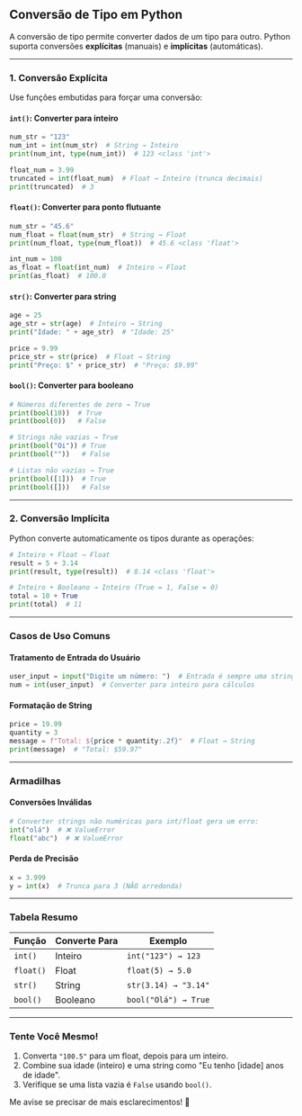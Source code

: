 
## **Conversão de Tipo em Python**
A conversão de tipo permite converter dados de um tipo para outro. Python suporta conversões **explícitas** (manuais) e **implícitas** (automáticas).

---

### **1. Conversão Explícita**
Use funções embutidas para forçar uma conversão:

#### **`int()`**: Converter para inteiro
```python
num_str = "123"
num_int = int(num_str)  # String → Inteiro
print(num_int, type(num_int))  # 123 <class 'int'>

float_num = 3.99
truncated = int(float_num)  # Float → Inteiro (trunca decimais)
print(truncated)  # 3
```

#### **`float()`**: Converter para ponto flutuante
```python
num_str = "45.6"
num_float = float(num_str)  # String → Float
print(num_float, type(num_float))  # 45.6 <class 'float'>

int_num = 100
as_float = float(int_num)  # Inteiro → Float
print(as_float)  # 100.0
```

#### **`str()`**: Converter para string
```python
age = 25
age_str = str(age)  # Inteiro → String
print("Idade: " + age_str)  # "Idade: 25"

price = 9.99
price_str = str(price)  # Float → String
print("Preço: $" + price_str)  # "Preço: $9.99"
```

#### **`bool()`**: Converter para booleano
```python
# Números diferentes de zero → True
print(bool(10))  # True
print(bool(0))   # False

# Strings não vazias → True
print(bool("Oi")) # True
print(bool(""))   # False

# Listas não vazias → True
print(bool([1]))  # True
print(bool([]))   # False
```

---

### **2. Conversão Implícita**
Python converte automaticamente os tipos durante as operações:
```python
# Inteiro + Float → Float
result = 5 + 3.14
print(result, type(result))  # 8.14 <class 'float'>

# Inteiro + Booleano → Inteiro (True = 1, False = 0)
total = 10 + True
print(total)  # 11
```

---

### **Casos de Uso Comuns**
#### **Tratamento de Entrada do Usuário**
```python
user_input = input("Digite um número: ")  # Entrada é sempre uma string
num = int(user_input)  # Converter para inteiro para cálculos
```

#### **Formatação de String**
```python
price = 19.99
quantity = 3
message = f"Total: ${price * quantity:.2f}"  # Float → String
print(message)  # "Total: $59.97"
```

---

### **Armadilhas**
#### **Conversões Inválidas**
```python
# Converter strings não numéricas para int/float gera um erro:
int("olá")  # ❌ ValueError
float("abc")  # ❌ ValueError
```

#### **Perda de Precisão**
```python
x = 3.999
y = int(x)  # Trunca para 3 (NÃO arredonda)
```

---

### **Tabela Resumo**
| Função  | Converte Para | Exemplo               |
|---------|---------------|-----------------------|
| `int()` | Inteiro       | `int("123") → 123`    |
| `float()`| Float         | `float(5) → 5.0`      |
| `str()` | String        | `str(3.14) → "3.14"`  |
| `bool()`| Booleano      | `bool("Olá") → True`   |

---

### **Tente Você Mesmo!**
1. Converta `"100.5"` para um float, depois para um inteiro.
2. Combine sua idade (inteiro) e uma string como "Eu tenho [idade] anos de idade".
3. Verifique se uma lista vazia é `False` usando `bool()`.

Me avise se precisar de mais esclarecimentos! 🚀
